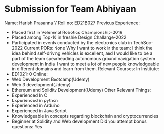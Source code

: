 Submission for Team Abhiyaan
====================================
Name:
Harish Prasanna V
Roll no:
ED21B027
Previous Experience:
* Placed first in Velemmal Robotics Championship-2016 
* Placed among Top-10 in freshie Design Challange-2022
* Participated in events conducted by the electronics club in TechSoc-2022
Current PORs:
None
Why I want to work in the team:
I think the idea behind self-driving vehicles is excellent, and I would like to be a part of the team spearheading autonomous ground navigation system development in India. I want to meet a lot of new people knowledgeable in different domains and learn from them.
Relevant Courses:
In Institute:
* ED1021:
0
Online:
* Web Development Bootcamp(Udemy)
* Web 3 development(Udemy)
*  Ethereum and Solidity Development(Udemy)
Other Relevant Things:
* Experienced In C
* Experienced in python
* Experienced in Arduino 
* Experienced in Java Script
* Knowledgeable in concepts regarding blockchain and cryptocurrencies
* Beginner at Solidity and Web development
Did you attempt bonus questions:
Yes

